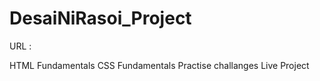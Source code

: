 # DesaiNiRasoi_Project
URL : 
<!-- link href = 
"desainirasoi.netlify.app" rel="Host Link"
-->
HTML Fundamentals
CSS Fundamentals
Practise challanges
Live Project
